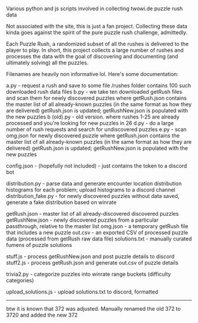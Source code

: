 Various python and js scripts involved in collecting twowi.de puzzle rush data

Not associated with the site, this is just a fan project. Collecting these data kinda goes against the spirit of the pure puzzle rush challenge, admittedly.

Each Puzzle Rush, a randomized subset of all the rushes is delivered to the player to play. In short, this project collects a large number of rushes and processes the data with the goal of discovering and documenting (and ultimately solving) all the puzzles.

Filenames are heavily non informative lol. Here's some documentation:

a.py - request a rush and save to some file
/rushes folder contains 100 such downloaded rush data files
b.py - we take ten downloaded getRush files and scan them for newly discovered puzzles
        where getRush.json contains the master list of all already-known puzzles (in the same format as how they are delivered)
        getRush.json is updated; getRushNew.json is populated with the new puzzles
b (old).py - old version. where rushes 1-25 are already processed and you're looking for new puzzles in 26
d.py - do a large number of rush requests and search for undiscovered puzzles
e.py - scan omg.json for newly discovered puzzle
        where getRush.json contains the master list of all already-known puzzles (in the same format as how they are delivered)
        getRush.json is updated; getRushNew.json is populated with the new puzzles

config.json - (hopefully not included) - just contains the token to a discord bot

distribution.py - parse data and generate encounter location distribution histograms for each problem; upload histograms to a discord channel
distribution_fake.py - for newly discovered puzzles without data saved, generate a fake distribution based on winrate

getRush.json - master list of all already-discovered discovered puzzles
getRushNew.json - newly discovered puzzles from a particular passthrough, relative to the master list
omg.json - a temporary getRush file that includes a new puzzle
out.csv - an exported CSV of processed puzzle data (processed from getRush raw data file)
solutions.txt - manually curated fumens of puzzle solutions

stuff.js - process getRushNew.json and post puzzle details to discord
stuff2.js - process getRush.json and generate out.csv of puzzle details

trivia2.py - categorize puzzles into winrate range buckets (difficulty categories)

upload_solutions.js - upload solutions.txt to discord, formatted

------------------------

btw it is known that 372 was adjusted. Manually renamed the old 372 to 3720 and added the new 372